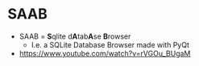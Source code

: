 # SAAB

- SAAB = **S**qlite d**A**tab**A**se **B**rowser
  - I.e. a SQLite Database Browser made with PyQt
- https://www.youtube.com/watch?v=rVGOu_BUgaM